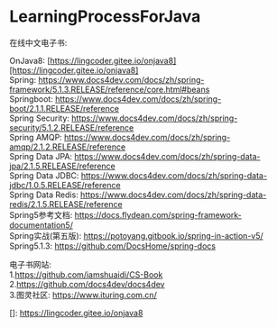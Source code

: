 # LearningProcessForJava  

在线中文电子书:      

OnJava8: [https://lingcoder.gitee.io/onjava8][https://lingcoder.gitee.io/onjava8]  
Spring: https://www.docs4dev.com/docs/zh/spring-framework/5.1.3.RELEASE/reference/core.html#beans  
Springboot: https://www.docs4dev.com/docs/zh/spring-boot/2.1.1.RELEASE/reference  
Spring Security: https://www.docs4dev.com/docs/zh/spring-security/5.1.2.RELEASE/reference  
Spring AMQP: https://www.docs4dev.com/docs/zh/spring-amqp/2.1.2.RELEASE/reference  
Spring Data JPA: https://www.docs4dev.com/docs/zh/spring-data-jpa/2.1.5.RELEASE/reference  
Spring Data JDBC: https://www.docs4dev.com/docs/zh/spring-data-jdbc/1.0.5.RELEASE/reference  
Spring Data Redis: https://www.docs4dev.com/docs/zh/spring-data-redis/2.1.5.RELEASE/reference  
Spring5参考文档: https://docs.flydean.com/spring-framework-documentation5/  
Spring实战(第五版): https://potoyang.gitbook.io/spring-in-action-v5/  
Spring5.1.3: https://github.com/DocsHome/spring-docs  

电子书网站:  
    1.https://github.com/iamshuaidi/CS-Book    
    2.https://github.com/docs4dev/docs4dev    
    3.图灵社区: https://www.ituring.com.cn/  


[]: https://lingcoder.gitee.io/onjava8